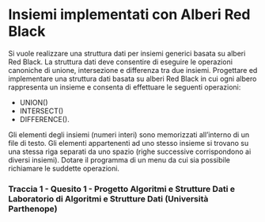 # Insiemi implementati con Alberi Red Black

Si vuole realizzare una struttura dati per insiemi generici basata su alberi Red Black. 
La struttura dati deve consentire di eseguire le operazioni canoniche di unione, intersezione e differenza tra due insiemi. 
Progettare ed implementare una struttura dati basata su alberi Red Black in cui ogni albero rappresenta un insieme e consenta di effettuare le seguenti operazioni: 

-  UNION()
- INTERSECT() 
- DIFFERENCE(). 

Gli elementi degli insiemi (numeri interi) sono memorizzati all’interno di un file di testo. 
Gli elementi appartenenti ad uno stesso insieme si trovano su una stessa riga separati da uno spazio (righe successive corrispondono ai diversi insiemi). 
Dotare il programma di un menu da cui sia possibile richiamare le suddette operazioni.

### Traccia 1 - Quesito 1 - Progetto Algoritmi e Strutture Dati e Laboratorio di Algoritmi e Strutture Dati (Università Parthenope)
